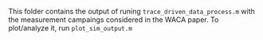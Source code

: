 This folder contains the output of runing `trace_driven_data_process.m` with the measurement campaings considered in the WACA paper.
To plot/analyze it, run `plot_sim_output.m`